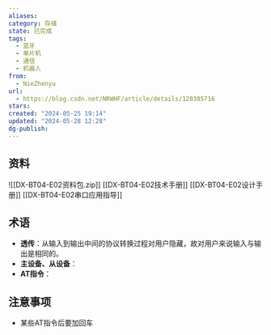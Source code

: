 ```yaml
---
aliases: 
category: 存储
state: 已完成
tags:
  - 蓝牙
  - 单片机
  - 通信
  - 机器人
from:
  - NieZhenyu
url:
  - https://blog.csdn.net/NRWHF/article/details/128385716
stars: 
created: "2024-05-25 19:14"
updated: "2024-05-28 12:28"
dg-publish: 
---
```

## 资料
![[DX-BT04-E02资料包.zip]]
[[DX-BT04-E02技术手册]]
[[DX-BT04-E02设计手册]]
[[DX-BT04-E02串口应用指导]]
## 术语
- **透传**：从输入到输出中间的协议转换过程对用户隐藏，故对用户来说输入与输出是相同的。
- **主设备、从设备**：
- **AT指令**：
## 注意事项
- 某些AT指令后要加回车
